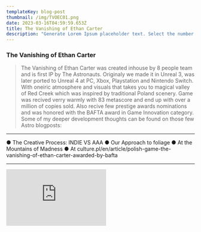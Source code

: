 ```yaml
---
templateKey: blog-post
thumbnail: /img/TVOEC01.png
date: 2023-03-16T04:59:59.653Z
title: The Vanishing of Ethan Carter
description: "Generate Lorem Ipsum placeholder text. Select the number of characters, words, sentences or paragraphs, and hit generate!"
---
```


### The Vanishing of Ethan Carter
> The Vanishing of Ethan Carter was created inhouse by 8 people team and is first IP by The Astronauts. Originaly we made it in Unreal 3, was later ported to Unreal 4 at PC, Xbox, Playstation and Nintendo Switch. With oneiric atmosphere and visuals that takes you to magical valley of Red Creek which was inspired by traditional Poland  scenery. Game was recived verry  warmly with 83 metascore and end up with over a million of copies sold. Also recive few prestige awards nominations and was honored with the BAFTA award in Game Innovation category. Some of my deeper development thoughts can be found on those few Astro blogposts: 

---

● The Creative Process: INDIE VS AAA
● Our Approach to foliage
● At the Mountains of Madness
● At culture.pl/en/article/polish-game-the-vanishing-of-ethan-carter-awarded-by-bafta


--- 



<iframe width="267" height="151" src="https://www.youtube.com/embed/9oxbkL3N_fM" title="The Vanishing of Ethan Carter - Welcome to Red Creek Valley Trailer" frameborder="0" allow="accelerometer; autoplay; clipboard-write; encrypted-media; gyroscope; picture-in-picture; web-share" allowfullscreen></iframe>


